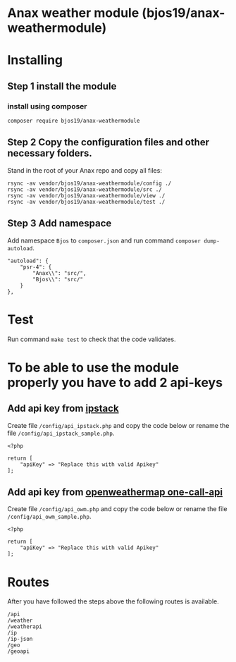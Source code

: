 Anax weather module (bjos19/anax-weathermodule)
=================================================

# Installing

## Step 1 install the module

### install using composer
`composer require bjos19/anax-weathermodule`

## Step 2 Copy the configuration files and other necessary folders.
Stand in the root of your Anax repo and copy all files:  

```
rsync -av vendor/bjos19/anax-weathermodule/config ./
rsync -av vendor/bjos19/anax-weathermodule/src ./
rsync -av vendor/bjos19/anax-weathermodule/view ./
rsync -av vendor/bjos19/anax-weathermodule/test ./
```

## Step 3 Add namespace
Add namespace `Bjos` to `composer.json` and run command `composer dump-autoload`.
```
"autoload": {
    "psr-4": {
        "Anax\\": "src/",
        "Bjos\\": "src/"
    }
},
```

# Test
Run command `make test` to check that the code validates.

# To be able to use the module properly you have to add 2 api-keys

## Add api key from [ipstack](https://ipstack.com/)
Create file `/config/api_ipstack.php` and copy the code below or rename the file `/config/api_ipstack_sample.php`.  

```
<?php

return [
    "apiKey" => "Replace this with valid Apikey"
];
```

## Add api key from [openweathermap one-call-api](https://openweathermap.org/api/one-call-api)
Create file `/config/api_owm.php` and copy the code below or rename the file `/config/api_owm_sample.php`.  

```
<?php

return [
    "apiKey" => "Replace this with valid Apikey"
];
```

# Routes
After you have followed the steps above the following routes is available.
```
/api
/weather
/weatherapi
/ip
/ip-json
/geo
/geoapi
```

